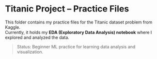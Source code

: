 # Titanic Project – Practice Files

This folder contains my practice files for the Titanic dataset problem from Kaggle.  
Currently, it holds my **EDA (Exploratory Data Analysis) notebook** where I explored and analyzed the data.  

> Status: Beginner ML practice for learning data analysis and visualization.
